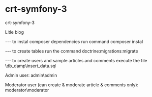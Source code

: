 # crt-symfony-3
crt-symfony-3

Litle blog

--- to instal composer dependencies run command
composer instal  

--- to create tables run the command
doctrine:migrations:migrate

--- to create users and sample articles and comments
execute the file \db_damp\insert_data.sql 

Admin user:
admin\admin

Moderator user (can create & moderate article & comments only):
moderator\moderator